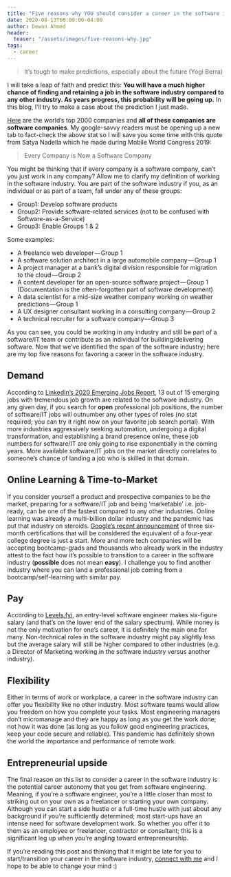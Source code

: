 ```yaml
---
title: "Five reasons why YOU should consider a career in the software industry"
date: 2020-08-13T00:00:00-04:00
author: Dewan Ahmed
header:
  teaser: "/assets/images/five-reasons-why.jpg"
tags:
  - career
---
```


> It’s tough to make predictions, especially about the future (Yogi Berra)

I will take a leap of faith and predict this: **You will have a much higher chance of finding and retaining a job in the software industry compared to any other industry. As years progress, this probability will be going up.** In this blog, I’ll try to make a case about the prediction I just made.

<script data-host="https://microanalytics.io" data-dnt="false" src="https://microanalytics.io/js/script.js" id="ZwSg9rf6GA" async defer></script>

[Here](https://www.forbes.com/global2000) are the world’s top 2000 companies and **all of these companies are software companies**. My google-savvy readers must be opening up a new tab to fact-check the above stat so I will save you some time with this quote from Satya Nadella which he made during Mobile World Congress 2019:

> Every Company is Now a Software Company

You might be thinking that if every company is a software company, can’t you just work in any company? Allow me to clarify my definition of working in the software industry. You are part of the software industry if you, as an individual or as part of a team, fall under any of these groups:

- Group1: Develop software products
- Group2: Provide software-related services (not to be confused with Software-as-a-Service)
- Group3: Enable Groups 1 & 2

Some examples:

- A freelance web developer — Group 1
- A software solution architect in a large automobile company — Group 1
- A project manager at a bank’s digital division responsible for migration to the cloud — Group 2
- A content developer for an open-source software project — Group 1 (Documentation is the often-forgotten part of software development)
- A data scientist for a mid-size weather company working on weather predictions — Group 1
- A UX designer consultant working in a consulting company — Group 2
- A technical recruiter for a software company — Group 3

As you can see, you could be working in any industry and still be part of a software/IT team or contribute as an individual for building/delivering software. Now that we’ve identified the span of the software industry; here are my top five reasons for favoring a career in the software industry.

## Demand

According to [LinkedIn’s 2020 Emerging Jobs Report](https://business.linkedin.com/content/dam/me/business/en-us/talent-solutions/emerging-jobs-report/Emerging_Jobs_Report_U.S._FINAL.pdf), 13 out of 15 emerging jobs with tremendous job growth are related to the software industry. On any given day, if you search for **open** professional job positions, the number of software/IT jobs will outnumber any other types of roles (no stat required; you can try it right now on your favorite job search portal). With more industries aggressively seeking automation, undergoing a digital transformation, and establishing a brand presence online, these job numbers for software/IT are only going to rise exponentially in the coming years. More available software/IT jobs on the market directly correlates to someone’s chance of landing a job who is skilled in that domain.

## Online Learning & Time-to-Market

If you consider yourself a product and prospective companies to be the market, preparing for a software/IT job and being ‘marketable’ i.e. job-ready, can be one of the fastest compared to any other industries. Online learning was already a multi-billion dollar industry and the pandemic has put that industry on steroids. [Google’s recent announcement](https://www.cnbc.com/2020/07/13/google-announces-certificates-in-data-project-management-and-ux.html) of three six-month certifications that will be considered the equivalent of a four-year college degree is just a start. More and more tech companies will be accepting bootcamp-grads and thousands who already work in the industry attest to the fact how it’s possible to transition to a career in the software industry (**possible** does not mean **easy**). I challenge you to find another industry where you can land a professional job coming from a bootcamp/self-learning with similar pay.

## Pay

According to [Levels.fyi](https://www.levels.fyi/), an entry-level software engineer makes six-figure salary (and that’s on the lower end of the salary spectrum). While money is not the only motivation for one’s career, it is definitely the main one for many. Non-technical roles in the software industry might pay slightly less but the average salary will still be higher compared to other industries (e.g. a Director of Marketing working in the software industry versus another industry).

## Flexibility

Either in terms of work or workplace, a career in the software industry can offer you flexibility like no other industry. Most software teams would allow you freedom on how you complete your tasks. Most engineering managers don’t micromanage and they are happy as long as you get the work done; not how it was done (as long as you follow good engineering practices, keep your code secure and reliable). This pandemic has definitely shown the world the importance and performance of remote work.

## Entrepreneurial upside

The final reason on this list to consider a career in the software industry is the potential career autonomy that you get from software engineering. Meaning, if you’re a software engineer, you’re a little closer than most to striking out on your own as a freelancer or starting your own company. Although you can start a side hustle or a full-time hustle with just about any background if you’re sufficiently determined; most start-ups have an intense need for software development work. So whether you offer it to them as an employee or freelancer, contractor or consultant; this is a significant leg up when you’re angling toward entrepreneurship.

If you’re reading this post and thinking that it might be late for you to start/transition your career in the software industry, [connect with me](https://www.linkedin.com/in/diahmed/) and I hope to be able to change your mind :)
